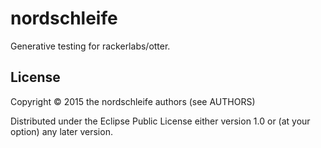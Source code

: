 # nordschleife

Generative testing for rackerlabs/otter.

## License

Copyright © 2015 the nordschleife authors (see AUTHORS)

Distributed under the Eclipse Public License either version 1.0 or (at
your option) any later version.
